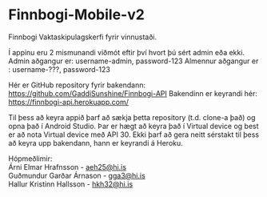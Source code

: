 # Finnbogi-Mobile-v2

Finnbogi Vaktaskipulagskerfi fyrir vinnustaði.

Í appinu eru 2 mismunandi viðmót eftir því hvort þú sért admin eða ekki.
Admin aðgangur er: username-admin, password-123
Almennur aðgangur er : username-???, password-123

Hér er GitHub repository fyrir bakendann: https://github.com/GaddiSunshine/Finnbogi-API
Bakendinn er keyrandi hér: https://finnbogi-api.herokuapp.com/

Til þess að keyra appið þarf að sækja þetta repository (t.d. clone-a það) og opna það í Android Studio.
Þar er hægt að keyra það í Virtual device og best er að nota Virtual device með API 30.
Ekki þarf að gera neitt sérstakt til þess að keyra upp bakendann, hann er keyrandi á Heroku.

Hópmeðlimir:  
Árni Elmar Hrafnsson - aeh25@hi.is  
Guðmundur Garðar Árnason - gga3@hi.is  
Hallur Kristinn Hallsson - hkh32@hi.is  
